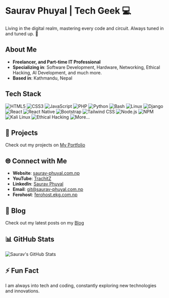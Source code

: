 # Saurav Phuyal | Tech Geek 💻
Living in the digital realm, mastering every code and circuit. Always tuned in and tuned up. 🚀

## About Me
- **Freelancer, and Part-time IT Professional**
- **Specializing in**: Software Development, Hardware, Networking, Ethical Hacking, AI Development, and much more.
- **Based in**: Kathmandu, Nepal

## Tech Stack
![HTML5](https://img.shields.io/badge/-HTML5-000?style=for-the-badge&logo=html5)
![CSS3](https://img.shields.io/badge/-CSS3-000?style=for-the-badge&logo=css3&logoColor=1572B6)
![JavaScript](https://img.shields.io/badge/-JavaScript-000?style=for-the-badge&logo=javascript)
![PHP](https://img.shields.io/badge/-PHP-000?style=for-the-badge&logo=php)
![Python](https://img.shields.io/badge/-Python-000?style=for-the-badge&logo=python)
![Bash](https://img.shields.io/badge/-Bash-000?style=for-the-badge&logo=gnu-bash)
![Linux](https://img.shields.io/badge/-Linux-000?style=for-the-badge&logo=linux)
![Django](https://img.shields.io/badge/-Django-000?style=for-the-badge&logo=django)
![React](https://img.shields.io/badge/-React-000?style=for-the-badge&logo=react)
![React Native](https://img.shields.io/badge/-React%20Native-000?style=for-the-badge&logo=react)
![Bootstrap](https://img.shields.io/badge/-Bootstrap-000?style=for-the-badge&logo=bootstrap)
![Tailwind CSS](https://img.shields.io/badge/-Tailwind%20CSS-000?style=for-the-badge&logo=tailwind-css)
![Node.js](https://img.shields.io/badge/-Node.js-000?style=for-the-badge&logo=node.js)
![NPM](https://img.shields.io/badge/-NPM-000?style=for-the-badge&logo=npm)
![Kali Linux](https://img.shields.io/badge/-Kali%20Linux-000?style=for-the-badge&logo=kali-linux)
![Ethical Hacking](https://img.shields.io/badge/-Ethical%20Hacking-000?style=for-the-badge&logo=hackaday)
![More...](https://img.shields.io/badge/-And%20much%20more-000?style=for-the-badge)

## 🚀 Projects
Check out my projects on [My Portfolio](https://saurav-phuyal.com.np/portfolio)

## 🌐 Connect with Me
- **Website**: [saurav-phuyal.com.np](https://saurav-phuyal.com.np)
- **YouTube**: [TrachitZ](https://youtube.com/@trachitz)
- **LinkedIn**: [Saurav Phuyal](https://www.linkedin.com/in/sauravz/)
- **Email**: [git@saurav-phuyal.com.np](mailto:git@saurav-phuyal.com.np)
- **Ferohost**: [ferohost.ekg.com.np](https://ferohost.ekg.com.np)

## 📖 Blog
Check out my latest posts on my [Blog](https://saurav-phuyal.com.np/posts)

## 📊 GitHub Stats
![Saurav's GitHub Stats](https://github-readme-stats.vercel.app/api?username=saurav-z&show_icons=true&theme=radical)

## ⚡ Fun Fact
I am always into tech and coding, constantly exploring new technologies and innovations.
